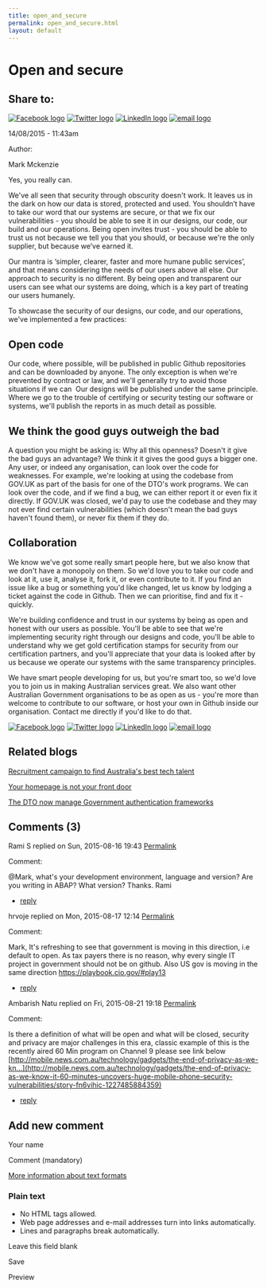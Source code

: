 ```yaml
---
title: open_and_secure
permalink: open_and_secure.html
layout: default
---
```

Open and secure
===============

Share to:
---------

[![Facebook logo](https://www.dto.gov.au/profiles/govcms/modules/features/govcms_share_links/images/facebook.png)](http://www.facebook.com/sharer.php?u=https%3A//www.dto.gov.au/blog/open-and-secure&t=Open%20and%20secure "Share on Facebook") [![Twitter logo](https://www.dto.gov.au/profiles/govcms/modules/features/govcms_share_links/images/twitter.png)](http://twitter.com/share?url=https%3A//www.dto.gov.au/blog/open-and-secure&text=Open%20and%20secure "Share this on Twitter") [![LinkedIn logo](https://www.dto.gov.au/profiles/govcms/modules/features/govcms_share_links/images/linkedin.png)](http://www.linkedin.com/shareArticle?mini=true&url=https%3A//www.dto.gov.au/blog/open-and-secure&title=Open%20and%20secure&summary=Yes%2C%20you%20really%20can.We%27ve%20all%20seen%20that%20security%20through%20obscurity%20doesn%27t%20work.%20It%20leaves%20us%20in%20the%20dark%20on%20how%20our%20data%20is%20stored%2C%20protected%20and%20used.%20You%20shouldn%E2%80%99t%20have%20to%20take%20our%20word%20that%20our%20systems%20are%20secure%2C%20or%20that%20we%20fix%20our%20vulnerabilities%20-%20you%20should%20be%20able%20to%20see%20it%20in%20our%20designs%2C%20our%20code%2C%20our%20build%20and%20our%20operations.%20Being%20open%20invites%20trust%20-%20you%20should%20be%20able%20to%20trust%20us%20not%20because%20we%20tell%20you%20that%20you%20should%2C%20or%20because%20we%27re%20the%20only%20supplier%2C%20but%20because%20we%E2%80%99ve%20earned%20it.&source=Digital%20Transformation%20Office "Publish this post to LinkedIn") [![email logo](https://www.dto.gov.au/profiles/govcms/modules/features/govcms_share_links/images/email.png)](mailto:?subject=Open%20and%20secure&body=https%3A//www.dto.gov.au/blog/open-and-secure "Share via email")

14/08/2015 - 11:43am

Author: 

Mark Mckenzie

Yes, you really can.

We've all seen that security through obscurity doesn't work. It leaves us in the dark on how our data is stored, protected and used. You shouldn’t have to take our word that our systems are secure, or that we fix our vulnerabilities - you should be able to see it in our designs, our code, our build and our operations. Being open invites trust - you should be able to trust us not because we tell you that you should, or because we're the only supplier, but because we’ve earned it.

Our mantra is ‘simpler, clearer, faster and more humane public services’, and that means considering the needs of our users above all else. Our approach to security is no different. By being open and transparent our users can see what our systems are doing, which is a key part of treating our users humanely.

To showcase the security of our designs, our code, and our operations, we've implemented a few practices:

Open code
---------

Our code, where possible, will be published in public Github repositories and can be downloaded by anyone. The only exception is when we're prevented by contract or law, and we'll generally try to avoid those situations if we can  Our designs will be published under the same principle. Where we go to the trouble of certifying or security testing our software or systems, we'll publish the reports in as much detail as possible.

We think the good guys outweigh the bad
---------------------------------------

A question you might be asking is: Why all this openness? Doesn't it give the bad guys an advantage? We think it it gives the good guys a bigger one. Any user, or indeed any organisation, can look over the code for weaknesses. For example, we're looking at using the codebase from GOV.UK as part of the basis for one of the DTO's work programs. We can look over the code, and if we find a bug, we can either report it or even fix it directly. If GOV.UK was closed, we'd pay to use the codebase and they may not ever find certain vulnerabilities (which doesn't mean the bad guys haven't found them), or never fix them if they do.

Collaboration
-------------

We know we've got some really smart people here, but we also know that we don't have a monopoly on them. So we'd love you to take our code and look at it, use it, analyse it, fork it, or even contribute to it. If you find an issue like a bug or something you'd like changed, let us know by lodging a ticket against the code in Github. Then we can prioritise, find and fix it - quickly.

We're building confidence and trust in our systems by being as open and honest with our users as possible. You'll be able to see that we're implementing security right through our designs and code, you'll be able to understand why we get gold certification stamps for security from our certification partners, and you'll appreciate that your data is looked after by us because we operate our systems with the same transparency principles.

We have smart people developing for us, but you're smart too, so we'd love you to join us in making Australian services great. We also want other Australian Government organisations to be as open as us - you're more than welcome to contribute to our software, or host your own in Github inside our organisation. Contact me directly if you'd like to do that.

[![Facebook logo](https://www.dto.gov.au/profiles/govcms/modules/features/govcms_share_links/images/facebook.png)](http://www.facebook.com/sharer.php?u=https%3A//www.dto.gov.au/blog/open-and-secure&t=Open%20and%20secure "Share on Facebook") [![Twitter logo](https://www.dto.gov.au/profiles/govcms/modules/features/govcms_share_links/images/twitter.png)](http://twitter.com/share?url=https%3A//www.dto.gov.au/blog/open-and-secure&text=Open%20and%20secure "Share this on Twitter") [![LinkedIn logo](https://www.dto.gov.au/profiles/govcms/modules/features/govcms_share_links/images/linkedin.png)](http://www.linkedin.com/shareArticle?mini=true&url=https%3A//www.dto.gov.au/blog/open-and-secure&title=Open%20and%20secure&summary=Yes%2C%20you%20really%20can.We%27ve%20all%20seen%20that%20security%20through%20obscurity%20doesn%27t%20work.%20It%20leaves%20us%20in%20the%20dark%20on%20how%20our%20data%20is%20stored%2C%20protected%20and%20used.%20You%20shouldn%E2%80%99t%20have%20to%20take%20our%20word%20that%20our%20systems%20are%20secure%2C%20or%20that%20we%20fix%20our%20vulnerabilities%20-%20you%20should%20be%20able%20to%20see%20it%20in%20our%20designs%2C%20our%20code%2C%20our%20build%20and%20our%20operations.%20Being%20open%20invites%20trust%20-%20you%20should%20be%20able%20to%20trust%20us%20not%20because%20we%20tell%20you%20that%20you%20should%2C%20or%20because%20we%27re%20the%20only%20supplier%2C%20but%20because%20we%E2%80%99ve%20earned%20it.&source=Digital%20Transformation%20Office "Publish this post to LinkedIn") [![email logo](https://www.dto.gov.au/profiles/govcms/modules/features/govcms_share_links/images/email.png)](mailto:?subject=Open%20and%20secure&body=https%3A//www.dto.gov.au/blog/open-and-secure "Share via email")

Related blogs
-------------

[Recruitment campaign to find Australia's best tech talent](../node/foi_act_and_information_publication_scheme.md)

[Your homepage is not your front door](../node/foi_act_and_information_publication_scheme.md)

[The DTO now manage Government authentication frameworks](../node/foi_act_and_information_publication_scheme.md)

Comments (3)
------------

Rami S replied on Sun, 2015-08-16 19:43 [Permalink](1foi_act_and_information_publication_scheme.md#comment-1731)

Comment: 

@Mark, what's your development environment, language and version? Are you writing in ABAP? What version? Thanks. Rami

-   [reply](https://www.dto.gov.au/comment/reply/1096/1731)

hrvoje replied on Mon, 2015-08-17 12:14 [Permalink](1foi_act_and_information_publication_scheme.md#comment-1741)

Comment: 

Mark,
 It's refreshing to see that government is moving in this direction, i.e default to open. As tax payers there is no reason, why every single IT project in government should not be on github.
 Also US gov is moving in the same direction <https://playbook.cio.gov/#play13>

-   [reply](https://www.dto.gov.au/comment/reply/1096/1741)

Ambarish Natu replied on Fri, 2015-08-21 19:18 [Permalink](1foi_act_and_information_publication_scheme.md#comment-1831)

Comment: 

Is there a definition of what will be open and what will be closed, security and privacy are major challenges in this era, classic example of this is the recently aired 60 Min program on Channel 9 please see link below
 [http://mobile.news.com.au/technology/gadgets/the-end-of-privacy-as-we-kn...](http://mobile.news.com.au/technology/gadgets/the-end-of-privacy-as-we-know-it-60-minutes-uncovers-huge-mobile-phone-security-vulnerabilities/story-fn6vihic-1227485884359)

-   [reply](https://www.dto.gov.au/comment/reply/1096/1831)

Add new comment
---------------

Your name

Comment (mandatory)

[More information about text formats](../filter/foi_act_and_information_publication_scheme.md)

### Plain text

-   No HTML tags allowed.
-   Web page addresses and e-mail addresses turn into links automatically.
-   Lines and paragraphs break automatically.

Leave this field blank

Save

Preview

